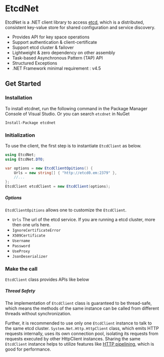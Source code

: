 # EtcdNet


EtcdNet is a .NET client library to access [etcd](https://github.com/coreos/etcd), which is a distributed, consistent key-value store for shared configuration and service discovery. 

* Provides API for key space operations
* Support authentication & client-certificate
* Support etcd cluster & failover
* Lightweight & zero dependency on other assembly
* Task-based Asynchronous Pattern (TAP) API
* Structured Exceptions
* .NET Framework minimal requirement : v4.5


## Get Started

### Installation
To install etcdnet, run the following command in the Package Manager Console of Visual Studio. Or you can search `etcdnet` in NuGet

```
Install-Package etcdnet
```

### Initialization

To use the client, the first step is to instantiate `EtcdClient` as below.

```csharp
using EtcdNet;
using EtcdNet.DTO;

var options = new EtcdClientOpitions() {
    Urls = new string[] { "http://etcd0.em:2379" },
    //...
};
EtcdClient etcdClient = new EtcdClient(options);
```



##### Options

`EtcdClientOpitions` allows one to customize the `EtcdClient`.

* `Urls` The url of the etcd service. If you are running a etcd cluster, more then one urls here.
* `IgnoreCertificateError`
* `X509Certificate`
* `Username`
* `Password`
* `UseProxy`
* `JsonDeserializer`

### Make the call

`EtcdClient` class provides APIs like below

##### Thread Safety

The implementation of `EtcdClient` class is guaranteed to be thread-safe, which means the methods of the same instance can be called from different threads without synchronization. 

Further, it is recommended to use only one `EtcdClient` instance to talk to the same etcd cluster. `System.Net.Http.HttpClient` class, which emits HTTP requests internally, uses its own connection pool, isolating its requests from requests executed by other HttpClient instances. Sharing the same `EtcdClient` instance helps to utilize features like [HTTP pipelining](https://en.wikipedia.org/wiki/HTTP_pipelining), which is good for performance.